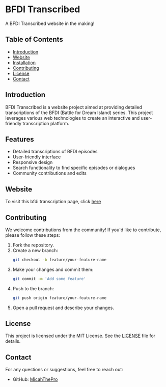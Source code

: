 # BFDI Transcribed

A BFDI Transcribed website in the making!

## Table of Contents
- [Introduction](#introduction)
- [Website](#website)
- [Installation](#installation)
- [Contributing](#contributing)
- [License](#license)
- [Contact](#contact)

## Introduction

BFDI Transcribed is a website project aimed at providing detailed transcriptions of the BFDI (Battle for Dream Island) series. This project leverages various web technologies to create an interactive and user-friendly transcription platform.

## Features

- Detailed transcriptions of BFDI episodes
- User-friendly interface
- Responsive design
- Search functionality to find specific episodes or dialogues
- Community contributions and edits

## Website

To visit this bfdi transcription page, click [here](https://MicahThePro.github.io/bfditranscribed)

## Contributing

We welcome contributions from the community! If you'd like to contribute, please follow these steps:

1. Fork the repository.
2. Create a new branch:
    ```sh
    git checkout -b feature/your-feature-name
    ```
3. Make your changes and commit them:
    ```sh
    git commit -m 'Add some feature'
    ```
4. Push to the branch:
    ```sh
    git push origin feature/your-feature-name
    ```
5. Open a pull request and describe your changes.

## License

This project is licensed under the MIT License. See the [LICENSE](LICENSE) file for details.

## Contact

For any questions or suggestions, feel free to reach out:

- GitHub: [MicahThePro](https://github.com/MicahThePro)
